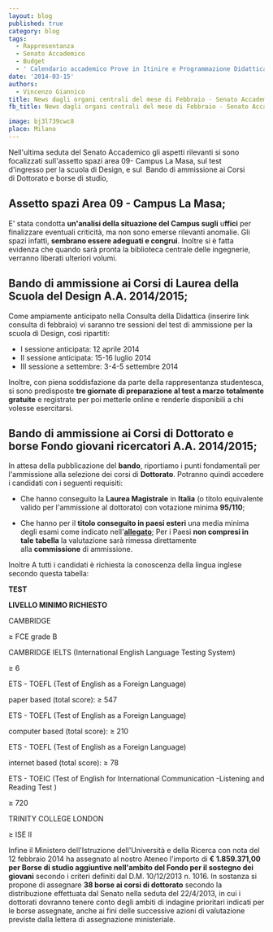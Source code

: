 ```yaml
---
layout: blog
published: true
category: blog
tags:
  - Rappresentanza
  - Senato Accademico
  - Budget
  - ' Calendario accademico Prove in Itinire e Programmazione Didattica'
date: '2014-03-15'
authors:
  - Vincenzo Giannico
title: News dagli organi centrali del mese di Febbraio - Senato Accademico
fb_title: News dagli organi centrali del mese di Febbraio - Senato Accademico

image: bj3l739cwc8
place: Milano
---
```


Nell'ultima seduta del Senato Accademico gli aspetti rilevanti si sono focalizzati sull'assetto spazi area 09- Campus La Masa, sul test d'ingresso per la scuola di Design, e sul  Bando di ammissione ai Corsi di Dottorato e borse di studio,

Assetto spazi Area 09 - Campus La Masa;  
-----------------------------------------

E' stata condotta **un'analisi della situazione del Campus sugli** u**ffici** per finalizzare eventuali criticità, ma non sono emerse rilevanti anomalie. Gli spazi infatti, **sembrano essere adeguati e congrui**. Inoltre si è fatta evidenza che quando sarà pronta la biblioteca centrale delle ingegnerie, verranno liberati ulteriori volumi.

Bando di ammissione ai Corsi di Laurea della Scuola del Design A.A. 2014/2015;  
--------------------------------------------------------------------------------

Come ampiamente anticipato nella Consulta della Didattica (inserire link consulta di febbraio) vi saranno tre sessioni del test di ammissione per la scuola di Design, così ripartiti:

*   I sessione anticipata: 12 aprile 2014
*   II sessione anticipata: 15-16 luglio 2014
*   III sessione a settembre: 3-4-5 settembre 2014

Inoltre, con piena soddisfazione da parte della rappresentanza studentesca, si sono predisposte **tre giornate di preparazione al test a marzo** **totalmente gratuite** e registrate per poi metterle online e renderle disponibili a chi volesse esercitarsi.

Bando di ammissione ai Corsi di Dottorato e borse Fondo giovani ricercatori A.A. 2014/2015;
-------------------------------------------------------------------------------------------

In attesa della pubblicazione del **bando**, riportiamo i punti fondamentali per l'ammissione alla selezione dei corsi di **Dottorato**. Potranno quindi accedere i candidati con i seguenti requisiti:

*   Che hanno conseguito la **Laurea Magistrale** in **Italia** (o titolo equivalente valido per l'ammissione al dottorato) con votazione minima **95/110**;

*   Che hanno per il **titolo conseguito in paesi esteri** una media minima degli esami come indicato nell'**[allegato](http://www.svoltastudenti.it/sites/default/files/Medie.pdf)**; Per i Paesi **non compresi in tale** **tabella** la valutazione sarà rimessa direttamente alla **commissione** di ammissione.

Inoltre A tutti i candidati è richiesta la conoscenza della lingua inglese secondo questa tabella:

**TEST**

**LIVELLO MINIMO RICHIESTO**

CAMBRIDGE

≥ FCE grade B

CAMBRIDGE IELTS (International English Language Testing System)

≥ 6

ETS - TOEFL (Test of English as a Foreign Language)

paper based (total score): ≥ 547

ETS - TOEFL (Test of English as a Foreign Language)

computer based (total score): ≥ 210

ETS - TOEFL (Test of English as a Foreign Language)

internet based (total score): ≥ 78

ETS - TOEIC (Test of English for International Communication -Listening and Reading Test )

≥ 720

TRINITY COLLEGE LONDON

≥ ISE II

Infine il Ministero dell'Istruzione dell'Università e della Ricerca con nota del 12 febbraio 2014 ha assegnato al nostro Ateneo l'importo di **€ 1.859.371,00 per Borse di studio aggiuntive nell'ambito del Fondo per il sostegno dei giovani** secondo i criteri definiti dal D.M. 10/12/2013 n. 1016. In sostanza si propone di assegnare **38 borse ai corsi di dottorato** secondo la distribuzione effettuata dal Senato nella seduta del 22/4/2013, in cui i dottorati dovranno tenere conto degli ambiti di indagine prioritari indicati per le borse assegnate, anche ai fini delle successive azioni di valutazione previste dalla lettera di assegnazione ministeriale.
